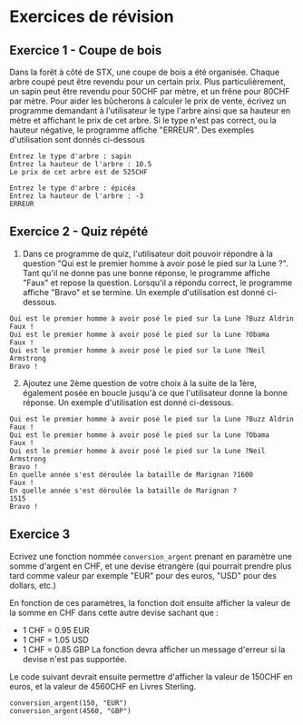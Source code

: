 # Exercices de révision

## Exercice 1 - Coupe de bois
Dans la forêt à côté de STX, une coupe de bois a été organisée. Chaque arbre coupé peut être revendu pour un certain prix. Plus particulièrement, un sapin peut être revendu pour 50CHF par mètre, et un frêne pour 80CHF par mètre. Pour aider les bûcherons à calculer le prix de vente, écrivez un programme demandant à l'utilisateur le type l'arbre ainsi que sa hauteur en mètre et affichant le prix de cet arbre. Si le type n'est pas correct, ou la hauteur négative, le programme affiche "ERREUR". Des exemples d'utilisation sont donnés ci-dessous
```{code-block} text
Entrez le type d'arbre : sapin
Entrez la hauteur de l'arbre : 10.5
Le prix de cet arbre est de 525CHF

Entrez le type d'arbre : épicéa
Entrez la hauteur de l'arbre : -3
ERREUR
```

## Exercice 2 - Quiz répété
1.  Dans ce programme de quiz, l'utilisateur doit pouvoir répondre à la question "Qui est le premier homme à avoir posé le pied sur la Lune ?". Tant qu'il ne donne pas une bonne réponse, le programme affiche "Faux" et repose la question. Lorsqu'il a répondu correct, le programme affiche "Bravo" et se termine. Un exemple d'utilisation est donné ci-dessous.
```{code-block} text
Qui est le premier homme à avoir posé le pied sur la Lune ?Buzz Aldrin
Faux !
Qui est le premier homme à avoir posé le pied sur la Lune ?Obama
Faux !
Qui est le premier homme à avoir posé le pied sur la Lune ?Neil Armstrong
Bravo !
```
2. Ajoutez une 2ème question de votre choix à la suite de la 1ère, également posée en boucle jusqu'à ce que l'utilisateur donne la bonne réponse. Un exemple d'utilisation est donné ci-dessous.
```{code-block} text
Qui est le premier homme à avoir posé le pied sur la Lune ?Buzz Aldrin
Faux !
Qui est le premier homme à avoir posé le pied sur la Lune ?Obama
Faux !
Qui est le premier homme à avoir posé le pied sur la Lune ?Neil Armstrong
Bravo !
En quelle année s'est déroulée la bataille de Marignan ?1600
Faux !
En quelle année s'est déroulée la bataille de Marignan ?
1515
Bravo !
```

## Exercice 3
Ecrivez une fonction nommée `conversion_argent` prenant en paramètre une somme d'argent en CHF, et une devise étrangère (qui pourrait prendre plus tard comme valeur par exemple "EUR" pour des euros, "USD" pour des dollars, etc.)

En fonction de ces paramètres, la fonction doit ensuite afficher la valeur de la somme en CHF dans cette autre devise sachant que :
- 1 CHF = 0.95 EUR
- 1 CHF = 1.05 USD
- 1 CHF = 0.85 GBP
La fonction devra afficher un message d'erreur si la devise n'est pas supportée.

Le code suivant devrait ensuite permettre d'afficher la valeur de 150CHF en euros, et la valeur de 4560CHF en Livres Sterling.

```{code-block} python
conversion_argent(150, "EUR")
conversion_argent(4560, "GBP")
```